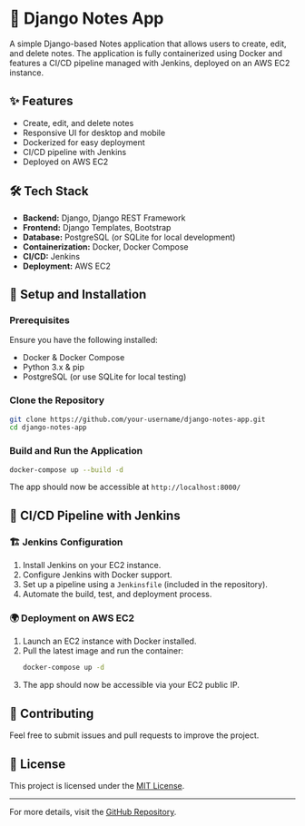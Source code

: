 # 📝 Django Notes App

A simple Django-based Notes application that allows users to create, edit, and delete notes. The application is fully containerized using Docker and features a CI/CD pipeline managed with Jenkins, deployed on an AWS EC2 instance.

## ✨ Features
- Create, edit, and delete notes
- Responsive UI for desktop and mobile
- Dockerized for easy deployment
- CI/CD pipeline with Jenkins
- Deployed on AWS EC2

## 🛠️ Tech Stack
- **Backend:** Django, Django REST Framework
- **Frontend:** Django Templates, Bootstrap
- **Database:** PostgreSQL (or SQLite for local development)
- **Containerization:** Docker, Docker Compose
- **CI/CD:** Jenkins
- **Deployment:** AWS EC2

## 🚀 Setup and Installation

### Prerequisites
Ensure you have the following installed:
- Docker & Docker Compose
- Python 3.x & pip
- PostgreSQL (or use SQLite for local testing)

### Clone the Repository
```bash
git clone https://github.com/your-username/django-notes-app.git
cd django-notes-app
```

### Build and Run the Application
```bash
docker-compose up --build -d
```

The app should now be accessible at `http://localhost:8000/`

## 🔄 CI/CD Pipeline with Jenkins

### 🏗️ Jenkins Configuration
1. Install Jenkins on your EC2 instance.
2. Configure Jenkins with Docker support.
3. Set up a pipeline using a `Jenkinsfile` (included in the repository).
4. Automate the build, test, and deployment process.

### 🌍 Deployment on AWS EC2
1. Launch an EC2 instance with Docker installed.
2. Pull the latest image and run the container:
   ```bash
   docker-compose up -d
   ```
3. The app should now be accessible via your EC2 public IP.

## 🤝 Contributing
Feel free to submit issues and pull requests to improve the project.

## 📜 License
This project is licensed under the [MIT License](LICENSE).

---

For more details, visit the [GitHub Repository](https://github.com/your-username/django-notes-app).

